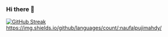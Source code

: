 ### Hi there 👋

[![GitHub Streak](https://streak-stats.demolab.com/?user=naufalpujimahdy)](https://git.io/streak-stats)
https://img.shields.io/github/languages/count/:naufalpujimahdy/

